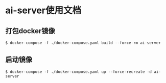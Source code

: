 # ai-server使用文档

## 打包docker镜像
```shell
$ docker-compose -f ./docker-compose.yaml build --force-rm ai-server
```

## 启动镜像
```shell
$ docker-compose -f ./docker-compose.yaml up --force-recreate -d ai-server
```